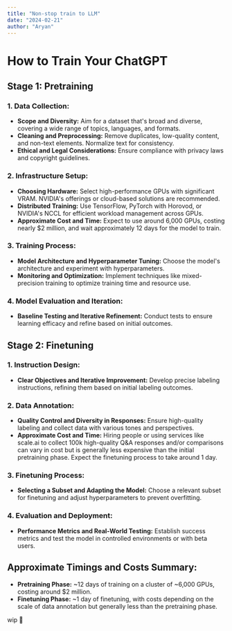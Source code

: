 ```yaml
---
title: "Non-stop train to LLM"
date: "2024-02-21"
author: "Aryan"
---
```



# How to Train Your ChatGPT

## Stage 1: Pretraining

### 1. Data Collection:
- **Scope and Diversity:** Aim for a dataset that's broad and diverse, covering a wide range of topics, languages, and formats.
- **Cleaning and Preprocessing:** Remove duplicates, low-quality content, and non-text elements. Normalize text for consistency.
- **Ethical and Legal Considerations:** Ensure compliance with privacy laws and copyright guidelines.

### 2. Infrastructure Setup:
- **Choosing Hardware:** Select high-performance GPUs with significant VRAM. NVIDIA's offerings or cloud-based solutions are recommended.
- **Distributed Training:** Use TensorFlow, PyTorch with Horovod, or NVIDIA's NCCL for efficient workload management across GPUs.
- **Approximate Cost and Time:** Expect to use around 6,000 GPUs, costing nearly $2 million, and wait approximately 12 days for the model to train.

### 3. Training Process:
- **Model Architecture and Hyperparameter Tuning:** Choose the model's architecture and experiment with hyperparameters.
- **Monitoring and Optimization:** Implement techniques like mixed-precision training to optimize training time and resource use.

### 4. Model Evaluation and Iteration:
- **Baseline Testing and Iterative Refinement:** Conduct tests to ensure learning efficacy and refine based on initial outcomes.

## Stage 2: Finetuning

### 1. Instruction Design:
- **Clear Objectives and Iterative Improvement:** Develop precise labeling instructions, refining them based on initial labeling outcomes.

### 2. Data Annotation:
- **Quality Control and Diversity in Responses:** Ensure high-quality labeling and collect data with various tones and perspectives.
- **Approximate Cost and Time:** Hiring people or using services like scale.ai to collect 100k high-quality Q&A responses and/or comparisons can vary in cost but is generally less expensive than the initial pretraining phase. Expect the finetuning process to take around 1 day.

### 3. Finetuning Process:
- **Selecting a Subset and Adapting the Model:** Choose a relevant subset for finetuning and adjust hyperparameters to prevent overfitting.

### 4. Evaluation and Deployment:
- **Performance Metrics and Real-World Testing:** Establish success metrics and test the model in controlled environments or with beta users.

## Approximate Timings and Costs Summary:
- **Pretraining Phase:** ~12 days of training on a cluster of ~6,000 GPUs, costing around $2 million.
- **Finetuning Phase:** ~1 day of finetuning, with costs depending on the scale of data annotation but generally less than the pretraining phase.

wip 🚧